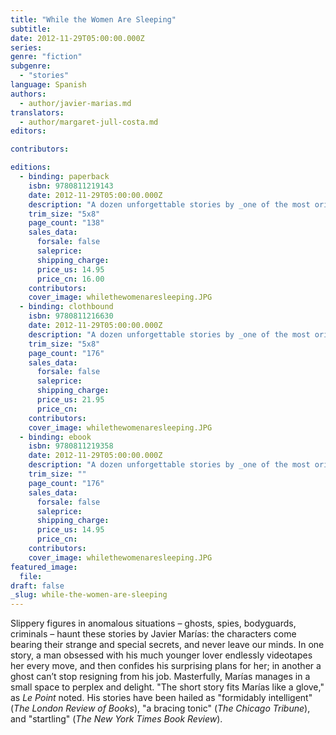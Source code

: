 ```yaml
---
title: "While the Women Are Sleeping"
subtitle:
date: 2012-11-29T05:00:00.000Z
series:
genre: "fiction"
subgenre:
  - "stories"
language: Spanish
authors:
  - author/javier-marias.md
translators:
  - author/margaret-jull-costa.md
editors:

contributors:

editions:
  - binding: paperback
    isbn: 9780811219143
    date: 2012-11-29T05:00:00.000Z
    description: "A dozen unforgettable stories by _one of the most original writers at work today_ (Wyatt Mason, The New York Times Book Review). "
    trim_size: "5x8"
    page_count: "138"
    sales_data:
      forsale: false
      saleprice:
      shipping_charge:
      price_us: 14.95
      price_cn: 16.00
    contributors:
    cover_image: whilethewomenaresleeping.JPG
  - binding: clothbound
    isbn: 9780811216630
    date: 2012-11-29T05:00:00.000Z
    description: "A dozen unforgettable stories by _one of the most original writers at work today_ (Wyatt Mason, The New York Times Book Review). "
    trim_size: "5x8"
    page_count: "176"
    sales_data:
      forsale: false
      saleprice:
      shipping_charge:
      price_us: 21.95
      price_cn:
    contributors:
    cover_image: whilethewomenaresleeping.JPG
  - binding: ebook
    isbn: 9780811219358
    date: 2012-11-29T05:00:00.000Z
    description: "A dozen unforgettable stories by _one of the most original writers at work today_ (Wyatt Mason, The New York Times Book Review). "
    trim_size: ""
    page_count: "176"
    sales_data:
      forsale: false
      saleprice:
      shipping_charge:
      price_us: 14.95
      price_cn:
    contributors:
    cover_image: whilethewomenaresleeping.JPG
featured_image:
  file:
draft: false
_slug: while-the-women-are-sleeping
---
```


Slippery figures in anomalous situations – ghosts, spies, bodyguards, criminals – haunt these stories by Javier Marías: the characters come bearing their strange and special secrets, and never leave our minds. In one story, a man obsessed with his much younger lover endlessly videotapes her every move, and then confides his surprising plans for her; in another a ghost can’t stop resigning from his job. Masterfully, Marías manages in a small space to perplex and delight. "The short story fits Marías like a glove," as _Le Point_ noted. His stories have been hailed as "formidably intelligent" (_The London Review of Books_), "a bracing tonic" (_The Chicago Tribune_), and "startling" (_The New York Times Book Review_).

